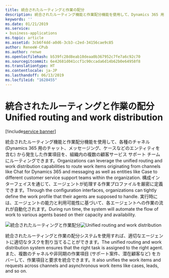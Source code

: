 ```yaml
---
title: 統合されたルーティングと作業の配分
description: 統合されたルーティング機能と作業配分機能を使用して、Dynamics 365 用のチャット、メッセージング、および Web ポータル チャネルから発生した作業項目を、組織内の複数の顧客サービス サポート チームにルーティングできます。
keywords: ''
ms.date: 01/21/2019
ms.service:
- business-applications
ms.topic: article
ms.assetid: 3cb6f4dd-a0d6-3cb3-c2ed-34156cae9c85
author: ReneeW-CPub
ms.author: renwe
ms.openlocfilehash: b539fc28d8eab10deaa0b367952c7fe7a6c92c70
ms.sourcegitcommit: 6e42681d041ccf1c90ccada6d14b62b0e64958f8
ms.translationtype: HT
ms.contentlocale: ja-JP
ms.lasthandoff: 06/13/2019
ms.locfileid: "1628455"
---
```

#  <a name="unified-routing-and-work-distribution"></a><span data-ttu-id="3c58d-103">統合されたルーティングと作業の配分</span><span class="sxs-lookup"><span data-stu-id="3c58d-103">Unified routing and work distribution</span></span>
[!include[service banner](../../includes/service.md)]



<span data-ttu-id="3c58d-104">統合されたルーティング機能と作業配分機能を使用して、各種のチャネル (Dynamics 365 用のチャット、メッセージング、ケースなどのエンティティを含む) から発生した作業項目を、組織内の複数の顧客サービス サポート チームにルーティングできます。</span><span class="sxs-lookup"><span data-stu-id="3c58d-104">Organizations can leverage the unified routing and work distribution capabilities to route work items originating from channels like Chat for Dynamics 365 and messaging as well as entities like Case to different customer service support teams within the organization.</span></span> <span data-ttu-id="3c58d-105">構成インターフェイスを通じて、エージェントが処理する作業プロファイルを厳密に定義できます。</span><span class="sxs-lookup"><span data-stu-id="3c58d-105">Through the configuration interfaces, organizations can tightly define the work profile that their agents are supposed to handle.</span></span> <span data-ttu-id="3c58d-106">実行時には、エージェントの能力と利用可能性に基づいて、各エージェントへの作業の流れが自動化されます。</span><span class="sxs-lookup"><span data-stu-id="3c58d-106">During run time, the system will automate the flow of work to various agents based on their capacity and availability.</span></span>

<span data-ttu-id="3c58d-107">![統合されたルーティングと作業配分](media/unified-routing-work-distribution-1.png "統合されたルーティングと作業配分")</span><span class="sxs-lookup"><span data-stu-id="3c58d-107">![Unified routing and work distribution](media/unified-routing-work-distribution-1.png "Unified routing and work distribution")</span></span>

<span data-ttu-id="3c58d-108">統合されたルーティングと作業の配分システムを使用すれば、適切なエージェントに適切なタスクを割り当てることができます。</span><span class="sxs-lookup"><span data-stu-id="3c58d-108">The unified routing and work distribution system ensures that the right task is assigned to the right agent.</span></span> <span data-ttu-id="3c58d-109">また、複数のチャネルや非同期の作業項目 (サポート案件、潜在顧客など) をカバーして、作業項目と要求を統合できます。</span><span class="sxs-lookup"><span data-stu-id="3c58d-109">It also unifies the work items and requests across channels and asynchronous work items like cases, leads, and so on.</span></span>
